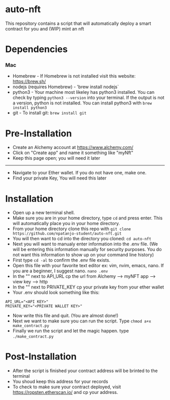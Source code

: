 # auto-nft
This repository contains a script that will automatically deploy a smart contract for you and (WIP) mint an nft

# Dependencies 
### Mac
- Homebrew - 
  If Homebrew is not installed visit this website: https://brew.sh/ <br />
- nodejs (requires Homebrew) - 
  'brew install nodejs` <br />
- python3 - 
  Your machine most likeley has python3 installed. You can check by typing `python3 --version` into your terminal. If the output is not a version, python is not installed. You can install python3 with `brew install python3` <br />
- git - To install git: `brew install git`

# Pre-Installation
- Create an Alchemy account at https://www.alchemy.com/
- Click on "Create app" and name it something like "myNft"
- Keep this page open; you will need it later
---
- Navigate to your Ether wallet. If you do not have one, make one.
- Find your private Key, You will need this later

# Installation
- Open up a new terminal shell.
- Make sure you are in your home directory, type `cd` and press enter. This will automatically place you in your home directory.
- From your home directory clone this repo with `git clone https://github.com/npatanjo-student/auto-nft.git`
- You will then want to cd into the directory you cloned: `cd auto-nft`
- Next you will want to manualy enter information into the .env file. (We will be entering this information manually for security purposes. You do not want this information to show up on your command line history) 
- First type `cd -al` to confirm the .env file exists.
- Open this file with your favorite text editor ex: vim, nvim, emacs, nano. If you are a beginner, I suggest nano. `nano .env`
- In the "" next to API_URL cp the url from Alchemy --> myNFT app --> view key --> http
- In the "" next to PRIVATE_KEY cp your private key from your ether wallet
- Your .env should look something like this: <br /> 
```
API_URL="<API KEY>"
PRIVATE_KEY="<PRIVATE WALLET KEY>"
```
- Now write this file and quit. (You are almost done!)
- Next we want to make sure you can run the script. Type `chmod a+x make_contract.py`
- Finally we run the script and let the magic happen. type `./make_contract.py`

# Post-Installation
- After the script is finished your contract address will be brinted to the terminal
- You shoud keep this address for your records
- To check to make sure your contract deployed, visit https://ropsten.etherscan.io/ and cp your address.



